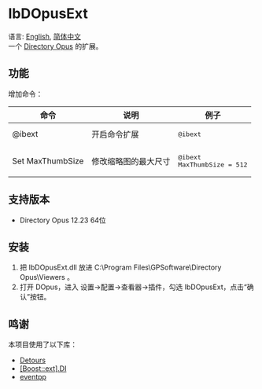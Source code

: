 # IbDOpusExt
语言: [English](README.md), [简体中文](README.zh-Hans.md)  
一个 [Directory Opus](https://www.gpsoft.com.au/) 的扩展。

## 功能
增加命令：
<table>
<thead><tr>
    <th>命令</th>
    <th>说明</th>
    <th>例子</th>
</tr></thead>
<tbody>
    <tr>
        <td>@ibext</td>
        <td>开启命令扩展</td>
        <td><pre lang="Batchfile">@ibext</pre></td>
    </tr>
    <tr>
        <td>Set MaxThumbSize</td>
        <td>修改缩略图的最大尺寸</td>
        <td><pre lang="Batchfile">@ibext
MaxThumbSize = 512</pre></td>
    </tr>
</tbody>
</table>

## 支持版本
* Directory Opus 12.23 64位

## 安装
1. 把 IbDOpusExt.dll 放进 C:\Program Files\GPSoftware\Directory Opus\Viewers 。
1. 打开 DOpus，进入 设置→配置→查看器→插件，勾选 IbDOpusExt，点击“确认”按钮。

## 鸣谢
本项目使用了以下库：

* [Detours](https://github.com/microsoft/detours)
* [[Boost::ext].DI](https://github.com/boost-ext/di)
* [eventpp](https://github.com/wqking/eventpp)

